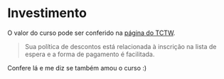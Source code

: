 # Investimento

O valor do curso pode ser conferido na [página do TCTW](https://marimoreiratw.com.br/curso-tctw). 

>Sua política de descontos está relacionada à inscrição na lista de espera e a forma de pagamento é facilitada.

Confere lá e me diz se também amou o curso :)